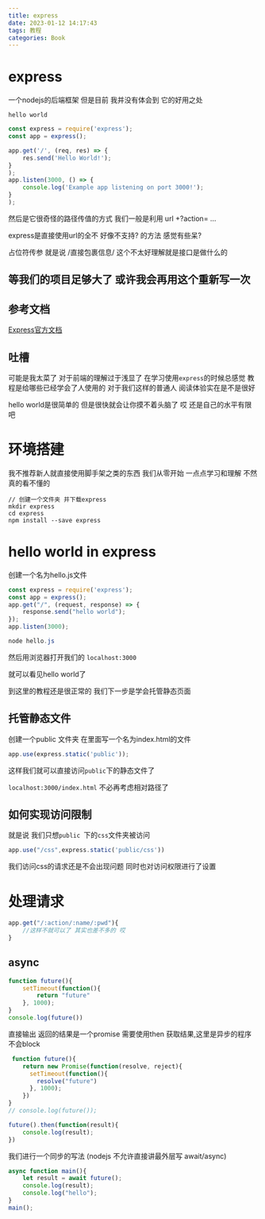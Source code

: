 ```yaml
---
title: express
date: 2023-01-12 14:17:43
tags: 教程
categories: Book
---
```


# express

一个nodejs的后端框架 但是目前 我并没有体会到 它的好用之处

`hello world`

```js
const express = require('express');
const app = express();

app.get('/', (req, res) => {
    res.send('Hello World!');
}
);
app.listen(3000, () => {
    console.log('Example app listening on port 3000!');
}
);

```

然后是它很奇怪的路径传值的方式 我们一般是利用 url +?action= …

express是直接使用url的全不 好像不支持? 的方法 感觉有些呆? 

占位符传参 就是说 /直接包裹信息/ 这个不太好理解就是接口是做什么的 

## 等我们的项目足够大了 或许我会再用这个重新写一次

## 参考文档

[Express官方文档]()

## 吐槽

可能是我太菜了 对于前端的理解过于浅显了 在学习使用`express`的时候总感觉 教程是给哪些已经学会了人使用的 对于我们这样的普通人 阅读体验实在是不是很好

hello world是很简单的 但是很快就会让你摸不着头脑了 哎 还是自己的水平有限吧

# 环境搭建

我不推荐新人就直接使用脚手架之类的东西 我们从零开始 一点点学习和理解 不然真的看不懂的

```shell
// 创建一个文件夹 并下载express
mkdir express 
cd express
npm install --save express
```

# hello world in express

创建一个名为hello.js文件

```js
const express = require('express');
const app = express();
app.get("/", (request, response) => {
    response.send("hello world");
});
app.listen(3000);
```

```powershell
node hello.js
```

然后用浏览器打开我们的 `localhost:3000`

就可以看见hello world了

到这里的教程还是很正常的 我们下一步是学会托管静态页面

## 托管静态文件

创建一个public 文件夹 在里面写一个名为index.html的文件 

```js
app.use(express.static('public'));
```

这样我们就可以直接访问`public`下的静态文件了

`localhost:3000/index.html` 不必再考虑相对路径了

## 如何实现访问限制

就是说 我们只想`public `下的`css`文件夹被访问

```js
app.use("/css",express.static('public/css'))
```

我们访问css的请求还是不会出现问题 同时也对访问权限进行了设置

# 处理请求

```js
app.get("/:action/:name/:pwd"){
    //这样不就可以了 其实也差不多的 哎
}
```







## async

```js
function future(){
    setTimeout(function(){
        return "future"
    }, 1000);
}
console.log(future())

```

直接输出 返回的结果是一个promise <pending>  需要使用then 获取结果,这里是异步的程序不会block


```js
 function future(){
    return new Promise(function(resolve, reject){
      setTimeout(function(){
        resolve("future")
      }, 1000); 
    })
}
// console.log(future());

future().then(function(result){
    console.log(result);
})

```

我们进行一个同步的写法 (nodejs 不允许直接讲最外层写 await/async)

```js
async function main(){
    let result = await future();
    console.log(result);
    console.log("hello");
}
main();
```

